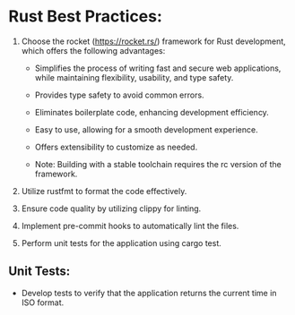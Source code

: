# Rust Best Practices:

1. Choose the rocket (https://rocket.rs/) framework for Rust development, which offers the following advantages:

   - Simplifies the process of writing fast and secure web applications, while maintaining flexibility, usability, and type safety.

   - Provides type safety to avoid common errors.

   - Eliminates boilerplate code, enhancing development efficiency.

   - Easy to use, allowing for a smooth development experience.

   - Offers extensibility to customize as needed.

   - Note: Building with a stable toolchain requires the rc version of the framework.

2. Utilize rustfmt to format the code effectively.

3. Ensure code quality by utilizing clippy for linting.

4. Implement pre-commit hooks to automatically lint the files.

5. Perform unit tests for the application using cargo test.

## Unit Tests:

- Develop tests to verify that the application returns the current time in ISO format.
